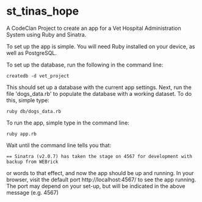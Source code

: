 # st_tinas_hope
A CodeClan Project to create an app for a Vet Hospital Administration System using Ruby and Sinatra.

To set up the app is simple. You will need Ruby installed on your device, as well as PostgreSQL.

To set up the database, run the following in the command line: 

```
createdb -d vet_project
```

This should set up a database with the current app settings. Next, run the file 'dogs_data.rb' to populate the database with a working dataset.
To do this, simple type:

```
ruby db/dogs_data.rb
```

To run the app, simple type in the command line: 

```
ruby app.rb
```

Wait until the command line tells you that:

``` == Sinatra (v2.0.7) has taken the stage on 4567 for development with backup from WEBrick ```

or words to that effect, and now the app should be up and running. In your browser, visit the default port http://localhost:4567/ to see the app running. The port may depend on your set-up, but will be indicated in the above message (e.g. 4567)
